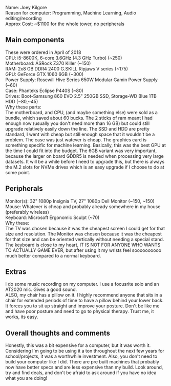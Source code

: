 Name: Joey Kilgore  
Reason for computer: Programming, Machine Learning, Audio editing/recording    
Approx Cost: ~$1100 for the whole tower, no peripherals
  
## Main components
These were ordered in April of 2018  
CPU: i5-8600K, 6-core 3.6GHz (4.3 GHz Turbo) (~250)  
Motherboard: ASRock Z370 Killer (~150)   
RAM: 2x8 GB DDR4 2400 G.SKILL Ripjaws V series (~175)  
GPU: GeForce GTX 1060 6GB (~300)  
Power Supply: Rosewill Hive Series 650W Modular Gamin Power Supply (~60)  
Case: Phanteks Eclipse P440S (~80)  
Drives: Boot-Samsung 860 EVO 2.5" 250GB SSD, Storage-WD Blue 1TB HDD (~80,~45)  
Why these parts:  
The motherboard, and CPU, (and maybe something else) were sold as a bundle, which saved about 60 bucks. The 2 sticks of ram meant I had enough now (usually you don't need more than 16 GB) but could still upgrade relatively easily down the line. The SSD and HDD are pretty standard, I went with cheap but still enough space that it wouldn't be a problem. The case was just watever is cheap. The graphics card is something specific for machine learning. Basically, this was the best GPU at the time I could fit into the budget. The 6GB variant was very important, because the larger on board GDDR5 is needed when processing very large datasets. It will be a while before I need to upgrade this, but there is always the M.2 slots for NVMe drives which is an easy upgrade if I choose to do at some point.  

## Peripherals
Monitor(s): 32" 1080p Insignia TV, 27" 1080p Dell Monitor (~150, ~150)  
Mouse: Whatever is cheap and probably already somewhere in my house (preferably wireless)  
Keyboard: Microsoft Ergonomic Sculpt (~70)  
Why these:    
The TV was chosen because it was the cheapest screen I could get for that size and resolution. The Monitor was chosen because it was the cheapest for that size and can be oriented vertically without needing a special stand. The keyboard is close to my heart, IT IS NOT FOR ANYONE WHO WANTS TO ACTUALLY GAME EVER, but after using it my wrists feel soooooooooo much better compared to a normal keyboard.  

## Extras  
I do some music recording on my computer. I use a focusrite solo and an AT2020 mic. Gives a good sound.  
ALSO, my chair has a pillow on it. I highly recommend anyone that sits in a chair for extended periods of time to have a pillow behind your lower back. It forces you to sit up straight and improve your posture. Don't be like me and have poor posture and need to go to physical therapy. Trust me, it works, its easy.  

## Overall thoughts and comments  
Honestly, this was a bit expensive for a computer, but it was worth it. Considering I'm going to be using it a ton throughout the next few years for school/projects, it was a worthwhile investment. Also, you don't need to build your computer like I did. There are pre built machines that probably now have better specs and are less expensive than my build. Look around, try and find deals, and don't be afraid to ask around if you have no idea what you are doing!